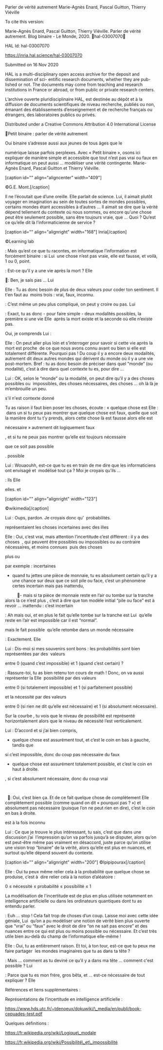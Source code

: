 Parler de vérité autrement
Marie-Agnès Enard, Pascal Guitton, Thierry Viéville

To cite this version:

Marie-Agnès Enard, Pascal Guitton, Thierry Viéville. Parler de vérité autrement. Blog binaire - Le
Monde, 2020. ￿hal-03007070￿

HAL Id: hal-03007070

https://inria.hal.science/hal-03007070

Submitted on 16 Nov 2020

HAL is a multi-disciplinary open access
archive for the deposit and dissemination of sci-
entific research documents, whether they are pub-
lished or not. The documents may come from
teaching and research institutions in France or
abroad, or from public or private research centers.

L’archive ouverte pluridisciplinaire HAL, est
destinée au dépôt et à la diffusion de documents
scientifiques de niveau recherche, publiés ou non,
émanant des établissements d’enseignement et de
recherche français ou étrangers, des laboratoires
publics ou privés.

Distributed under a Creative Commons Attribution 4.0 International License

Petit binaire : parler de vérité autrement 

Oui binaire s’adresse aussi aux jeunes de tous âges que le 

numérique laisse parfois perplexes. Avec « Petit binaire », osons ici expliquer de manière 
simple et accessible que tout n’est pas vrai ou faux en informatique on peut aussi … 
modéliser une vérité contingente. Marie-Agnès Enard, Pascal Guitton et Thierry Viéville. 

[caption id="" align="aligncenter" width="409"]

 ©G.E. Mont.[/caption] 

Il ne l’écoutait que d’une oreille. Elle parlait de science. Lui, il aimait plutôt voyager en 
imagination au sein de toutes sortes de mondes possibles, certains mondes étant 
accessibles à d’autres … Il aimait se dire que la vérité dépend tellement du contexte où 
nous sommes, ou encore qu’une chose peut être seulement possible, sans être toujours 
vraie, que … Quoi ? Qu’est ce qu’elle dit là l’informaticienne de service ? 

[caption id="" align="alignright" width="168"]
Inria[/caption] 

 ©Learning lab 

 : Mais qu’est ce que tu racontes, en informatique l’information est forcément binaire : si 
Lui
​
une chose n’est pas vraie, elle est fausse, et voilà, 1 ou 0, point. 

 : Est-ce qu’il y a une vie après la mort ? 
Elle
​

 
: Ben, je sais pas … 
Lui 
​

Elle 
: Tu as donc besoin de plus de deux valeurs pour coder ton sentiment. Il t'en faut au 
​
moins trois : vrai, faux, inconnu. 

: C’est même un peu plus compliqué, on peut y croire ou pas. 
Lui 
​

: Exact, tu as donc - pour faire simple - deux modalités possibles, la première si une vie 
Elle 
​
après la mort existe et la seconde où elle n’existe pas. 

Oui, je comprends 
Lui : 
​

Elle : 
 On peut aller plus loin et s’interroger pour savoir si cette vie après la mort est proche 
​
de ce que nous avons connu avant ou bien si elle est totalement différente. Pourquoi pas ! 
Du coup il y a encore deux modalités, autrement dit deux autres mondes qui dérivent du 
monde où il y a une vie post-mortem. Bref : tu as donc besoin de préciser dans quel 
“monde” (ou modalité), c’est à dire dans quel contexte tu es, pour dire … 

Lui 
: OK, selon le “monde” ou la modalité, on peut dire qu’il y a des choses possibles ou 
​
impossibles, des choses nécessaires, des choses … oh là là je m’embrouille un peu. 

 s'il n'est 
contexte donné
​

 Tu as raison il faut bien poser les choses, écoute : « quelque chose est 
Elle :
​
dans un 
si tu peux pas montrer que quelque chose est faux, quelle que soit la manière dont tu t’y 
prends, alors cette chose là est 
fausse alors elle est 

nécessaire 
 » autrement dit 
logiquement faux
​

, et si tu ne peux pas montrer qu’elle est toujours 
nécessaire
​

 que ce soit 
pas possible
​

. 
possible
​

Lui
 : Wouaouhh, est-ce que tu es en train de me dire que les informaticiens ont envisagé et 
​
modélisé tout ça ? Moi je croyais qu’ils … 

: Ils 
Elle 
​

 elles. 
et
​

[caption id="" align="alignright" width="123"]

 ©wikimedia[/caption] 

Lui 
: Oups, pardon. Je croyais donc qu’
​
probabilités. 

 représentaient les choses incertaines avec des 
illes
​

Elle 
: Oui, c’est vrai, mais attention l’incertitude c’est différent : il y a des choses 
​
, qui peuvent être possibles ou impossibles ou au contraire nécessaires, et 
moins connues
​
puis des choses 

plus ou 

 par exemple : 
incertaines
​

- quand tu jettes une pièce de monnaie, tu es absolument certain qu’il y a une chance sur 
deux que ce soit pile ou face, c’est un phénomène certes incertain mais pas inattendu, 

​
​
​
​
​
​
​
​
​
​
- mais si ta pièce de monnaie reste en l’air ou tombe sur la tranche alors là ce n’est plus 
, c’est à dire que ton modèle initial “pile ou face” est à revoir … 
inattendu
 : c’est 
incertain
​
​

: Ah mais oui, et en plus le fait qu’elle tombe sur la tranche est 
Lui 
​
qu’elle reste en l’air est impossible car il est 
“normal”. 

 mais le fait 
possible
​
 qu’elle retombe dans un monde 
nécessaire
​

: Exactement. 
Elle 
​

Lui 
: Dis-moi si mes souvenirs sont bons : les probabilités sont bien représentées par des 
​
valeurs 

entre 0 (quand c’est impossible) et 1 (quand c’est certain) ? 

: Rassure-toi, tu as bien retenu ton cours de math ! Donc, on va aussi représenter la 
Elle 
​
possibilité par des valeurs 

entre 0 (si totalement impossible) et 1 (si parfaitement possible) 

et la nécessité par des valeurs 

entre 0 (si rien ne dit qu’elle est nécessaire) et 1 (si absolument nécessaire). 

Sur la courbe , tu vois que le niveau de possibilité est représenté horizontalement alors que 
le niveau de nécessité l’est verticalement. 

Lui : D’accord et si j’ai bien compris, 

- quelque chose est assurément 
tout, et c’est le coin en bas à gauche, tandis que 

 si c’est impossible, donc du coup pas nécessaire du 
faux
​

- quelque chose est assurément 
totalement possible, et c’est le coin en haut à droite. 

, si c’est absolument nécessaire, donc du coup 
vrai
​

​
​
​
 
​
​
: Oui, c’est bien ça. Et de ce fait quelque chose de complètement 
Elle 
​
complètement possible (comme quand on dit « pourquoi pas ? ») et absolument pas 
nécessaire (puisque l’on ne peut rien en dire), c’est le coin en bas à droite. 

 est à la fois 
inconnu
​

Lui 
: Ce que je trouve le plus intéressant, tu sais, c’est que dans une discussion j’ai 
​
l’impression qu’on va parfois jusqu’à se disputer, alors qu’on est peut-être même pas 
vraiment en désaccord, juste parce qu’on utilise une vision trop “binaire” de la vérité, alors 
qu’elle est plus en nuances, et surtout qu’elle dépend souvent du contexte. 

[caption id="" align="alignright" width="200"]
©Ipipipourax[/caption] 

Elle 
: Oui tu peux même relier cela à la probabilité que quelque chose se produise, c’est à 
​
dire relier cela à la notion d’aléatoire : 

 0 ≤ nécessité ≤ probabilité ≤ possibilité ≤ 1 

La modélisation de l'incertitude est de plus en plus utilisée notamment en intelligence 
artificielle ou dans les ordinateurs quantiques dont tu as entendu parler. 

: Euh … stop ! Cela fait trop de choses d’un coup. Laisse moi avec cette idée géniale, 
Lui 
​
qu’on a pu modéliser une notion de vérité bien plus ouverte que “vrai” ou “faux” avec le droit 
de dire “on ne sait pas encore” et des nuances entre ce qui est plus ou moins possible ou 
nécessaire. Et c’est très utile bien au-delà du champ de l’informatique elle-même ! 

Elle 
: Oui, tu as entièrement raison. Et toi, à ton tour, est-ce que tu peux me faire partager 
​
les mondes imaginaires que tu as dans ta tête ? 

: Mais … comment as tu deviné ce qu’il y a dans ma tête … comment c'est possible ? 
Lui 
​

: Parce que tu es mon frère, gros bêta, et … est-ce nécessaire de tout expliquer ? 
Elle 
​

Références et liens supplémentaires : 

Représentations de l’incertitude en intelligence artificielle : 

https://www.hds.utc.fr/~tdenoeux/dokuwiki/\_media/en/publi/book-cepuades-test.pdf 

Quelques définitions : 

https://fr.wikipedia.org/wiki/Logique\_modale 

https://fr.wikipedia.org/wiki/Possibilité\_et\_impossibilité 

​
 
 
 
